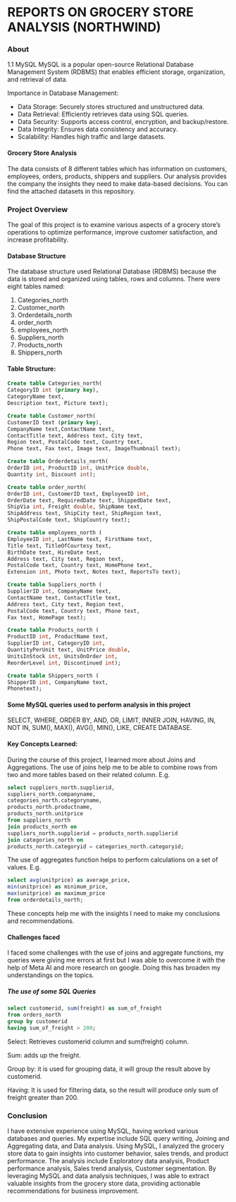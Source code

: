 # REPORTS ON GROCERY STORE ANALYSIS (NORTHWIND)
### About
1.1 MySQL
MySQL is a popular open-source Relational Database Management System (RDBMS) that enables efficient storage, organization, and retrieval of data.

Importance in Database Management:
- Data Storage: Securely stores structured and unstructured data.
- Data Retrieval: Efficiently retrieves data using SQL queries.
- Data Security: Supports access control, encryption, and backup/restore.
- Data Integrity: Ensures data consistency and accuracy.
- Scalability: Handles high traffic and large datasets.
#### Grocery Store Analysis
The data consists of 8 different tables which has information on customers, employees, orders, products, shippers and suppliers. Our analysis provides the company the insights they need to make data-based decisions. You can find the attached datasets in this repository.
### Project Overview
The goal of this project is to examine various aspects of a grocery store’s operations to optimize performance, improve customer satisfaction, and increase profitability.
#### Database Structure
The database structure used Relational Database (RDBMS) because the data is stored and organized using tables, rows and columns. 
There were eight tables named:
1. Categories_north
2. Customer_north
3. Orderdetails_north
4. order_north
5. employees_north
6. Suppliers_north
7. Products_north
8. Shippers_north
   
#### Table Structure:
```sql
Create table Categories_north(
CategoryID int (primary key),
CategoryName text, 
Description text, Picture text);

Create table Customer_north(
CustomerID text (primary key),
CompanyName text,ContactName text,
ContactTitle text, Address text, City text,
Region text, PostalCode text, Country text,
Phone text, Fax text, Image text, ImageThumbnail text);

Create table Orderdetails_north(
OrderID int, ProductID int, UnitPrice double,
Quantity int, Discount int);

Create table order_north(
OrderID int, CustomerID text, EmployeeID int,
OrderDate text, RequiredDate text, ShippedDate text,
ShipVia int, Freight double, ShipName text,
ShipAddress text, ShipCity text, ShipRegion text,
ShipPostalCode text, ShipCountry text);

Create table employees_north (
EmployeeID int, LastName text, FirstName text,
Title text, TitleOfCourtesy text, 
BirthDate text, HireDate text,
Address text, City text, Region text,
PostalCode text, Country text, HomePhone text,
Extension int, Photo text, Notes text, ReportsTo text);

Create table Suppliers_north (
SupplierID int, CompanyName text,
ContactName text, ContactTitle text, 
Address text, City text, Region text,
PostalCode text, Country text, Phone text,
Fax text, HomePage text);

Create table Products_north (
ProductID int, ProductName text,
SupplierID int, CategoryID int,
QuantityPerUnit text, UnitPrice double,
UnitsInStock int, UnitsOnOrder int,
ReorderLevel int, Discontinued int);

Create table Shippers_north (
ShipperID int, CompanyName text,
Phonetext);
```

#### Some MySQL queries used to perform analysis in this project
SELECT, WHERE, ORDER BY, AND, OR, LIMIT, INNER JOIN, HAVING, IN, NOT IN, SUM(), MAX(), AVG(), MIN(), LIKE, CREATE DATABASE.

#### Key Concepts Learned:
During the course of this project, I learned more about Joins and Aggregations. The use of joins help me to be able to combine rows from two and more tables based on their related column. E.g.
```sql
select suppliers_north.supplierid,
suppliers_north.companyname,
categories_north.categoryname, 
products_north.productname,
products_north.unitprice
from suppliers_north
join products_north on
suppliers_north.supplierid = products_north.supplierid
join categories_north on
products_north.categoryid = categories_north.categoryid;
```

The use of aggregates function helps to perform calculations on a set of values. E.g.

```sql
select avg(unitprice) as average_price,
min(unitprice) as minimum_price,
max(unitprice) as maximum_price
from orderdetails_north;
```
These concepts help me with the insights I need to make my conclusions and recommendations. 

#### Challenges faced
I faced some challenges with the use of joins and aggregate functions, my queries were giving me errors at first but I was able to overcome it with the help of Meta AI and more research on google. Doing this has broaden my understandings on the topics.
##### The use of some SQL Queries
```sql
select customerid, sum(freight) as sum_of_freight
from orders_north
group by customerid
having sum_of_freight > 200;
```
Select: Retrieves customerid column and sum(freight) column.

Sum: adds up the freight.

Group by: it is used for grouping data, it will group the result above by customerid.

Having: It is used for filtering data, so the result will produce only sum of freight greater than 200.

### Conclusion
I have extensive experience using MySQL, having worked various databases and queries. My expertise include SQL query writing, Joining and Aggregating data, and Data analysis.
Using MySQL, I analyzed the grocery store data to gain insights into customer behavior, sales trends, and product performance. The analysis include Exploratory data analysis, Product performance analysis, Sales trend analysis, Customer segmentation.
By leveraging MySQL and data analysis techniques, I was able to extract valuable insights from the grocery store data, providing actionable recommendations for business improvement.
